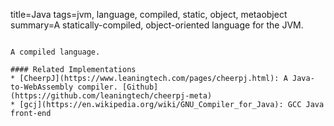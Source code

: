 title=Java
tags=jvm, language, compiled, static, object, metaobject
summary=A statically-compiled, object-oriented language for the JVM.
~~~~~~

A compiled language.

#### Related Implementations
* [CheerpJ](https://www.leaningtech.com/pages/cheerpj.html): A Java-to-WebAssembly compiler. [Github](https://github.com/leaningtech/cheerpj-meta)
* [gcj](https://en.wikipedia.org/wiki/GNU_Compiler_for_Java): GCC Java front-end

